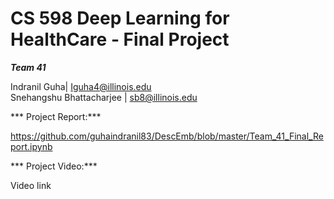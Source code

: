 # CS 598 Deep Learning for HealthCare - Final Project

***Team 41***

Indranil Guha| Iguha4@illinois.edu  
Snehangshu Bhattacharjee | sb8@illinois.edu

*** Project Report:***

https://github.com/guhaindranil83/DescEmb/blob/master/Team_41_Final_Report.ipynb


*** Project Video:***

Video link
